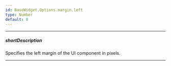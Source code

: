 ```yaml
---
id: BaseWidget.Options.margin.left
type: Number
default: 0
---
```

---
##### shortDescription
Specifies the left margin of the UI component in pixels.

---
